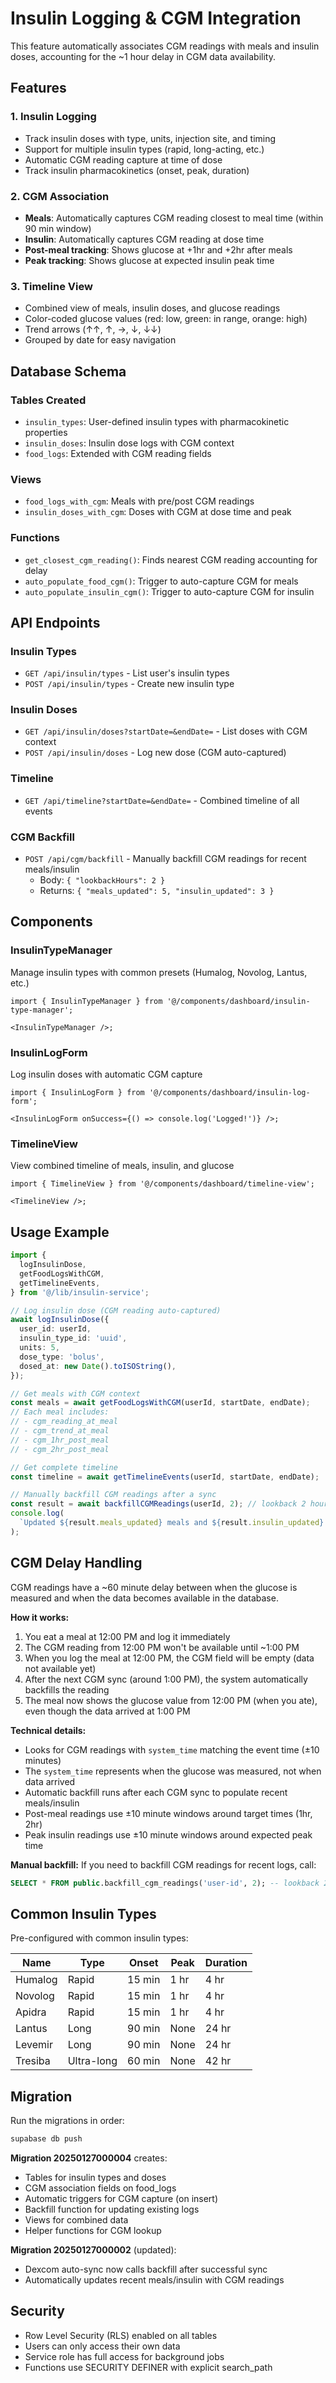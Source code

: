 # Insulin Logging & CGM Integration

This feature automatically associates CGM readings with meals and insulin doses, accounting for the ~1 hour delay in CGM data availability.

## Features

### 1. Insulin Logging

- Track insulin doses with type, units, injection site, and timing
- Support for multiple insulin types (rapid, long-acting, etc.)
- Automatic CGM reading capture at time of dose
- Track insulin pharmacokinetics (onset, peak, duration)

### 2. CGM Association

- **Meals**: Automatically captures CGM reading closest to meal time (within 90 min window)
- **Insulin**: Automatically captures CGM reading at dose time
- **Post-meal tracking**: Shows glucose at +1hr and +2hr after meals
- **Peak tracking**: Shows glucose at expected insulin peak time

### 3. Timeline View

- Combined view of meals, insulin doses, and glucose readings
- Color-coded glucose values (red: low, green: in range, orange: high)
- Trend arrows (↑↑, ↑, →, ↓, ↓↓)
- Grouped by date for easy navigation

## Database Schema

### Tables Created

- `insulin_types`: User-defined insulin types with pharmacokinetic properties
- `insulin_doses`: Insulin dose logs with CGM context
- `food_logs`: Extended with CGM reading fields

### Views

- `food_logs_with_cgm`: Meals with pre/post CGM readings
- `insulin_doses_with_cgm`: Doses with CGM at dose time and peak

### Functions

- `get_closest_cgm_reading()`: Finds nearest CGM reading accounting for delay
- `auto_populate_food_cgm()`: Trigger to auto-capture CGM for meals
- `auto_populate_insulin_cgm()`: Trigger to auto-capture CGM for insulin

## API Endpoints

### Insulin Types

- `GET /api/insulin/types` - List user's insulin types
- `POST /api/insulin/types` - Create new insulin type

### Insulin Doses

- `GET /api/insulin/doses?startDate=&endDate=` - List doses with CGM context
- `POST /api/insulin/doses` - Log new dose (CGM auto-captured)

### Timeline

- `GET /api/timeline?startDate=&endDate=` - Combined timeline of all events

### CGM Backfill

- `POST /api/cgm/backfill` - Manually backfill CGM readings for recent meals/insulin
  - Body: `{ "lookbackHours": 2 }`
  - Returns: `{ "meals_updated": 5, "insulin_updated": 3 }`

## Components

### InsulinTypeManager

Manage insulin types with common presets (Humalog, Novolog, Lantus, etc.)

```tsx
import { InsulinTypeManager } from '@/components/dashboard/insulin-type-manager';

<InsulinTypeManager />;
```

### InsulinLogForm

Log insulin doses with automatic CGM capture

```tsx
import { InsulinLogForm } from '@/components/dashboard/insulin-log-form';

<InsulinLogForm onSuccess={() => console.log('Logged!')} />;
```

### TimelineView

View combined timeline of meals, insulin, and glucose

```tsx
import { TimelineView } from '@/components/dashboard/timeline-view';

<TimelineView />;
```

## Usage Example

```typescript
import {
  logInsulinDose,
  getFoodLogsWithCGM,
  getTimelineEvents,
} from '@/lib/insulin-service';

// Log insulin dose (CGM reading auto-captured)
await logInsulinDose({
  user_id: userId,
  insulin_type_id: 'uuid',
  units: 5,
  dose_type: 'bolus',
  dosed_at: new Date().toISOString(),
});

// Get meals with CGM context
const meals = await getFoodLogsWithCGM(userId, startDate, endDate);
// Each meal includes:
// - cgm_reading_at_meal
// - cgm_trend_at_meal
// - cgm_1hr_post_meal
// - cgm_2hr_post_meal

// Get complete timeline
const timeline = await getTimelineEvents(userId, startDate, endDate);

// Manually backfill CGM readings after a sync
const result = await backfillCGMReadings(userId, 2); // lookback 2 hours
console.log(
  `Updated ${result.meals_updated} meals and ${result.insulin_updated} insulin doses`
);
```

## CGM Delay Handling

CGM readings have a ~60 minute delay between when the glucose is measured and when the data becomes available in the database.

**How it works:**

1. You eat a meal at 12:00 PM and log it immediately
2. The CGM reading from 12:00 PM won't be available until ~1:00 PM
3. When you log the meal at 12:00 PM, the CGM field will be empty (data not available yet)
4. After the next CGM sync (around 1:00 PM), the system automatically backfills the reading
5. The meal now shows the glucose value from 12:00 PM (when you ate), even though the data arrived at 1:00 PM

**Technical details:**

- Looks for CGM readings with `system_time` matching the event time (±10 minutes)
- The `system_time` represents when the glucose was measured, not when data arrived
- Automatic backfill runs after each CGM sync to populate recent meals/insulin
- Post-meal readings use ±10 minute windows around target times (1hr, 2hr)
- Peak insulin readings use ±10 minute windows around expected peak time

**Manual backfill:**
If you need to backfill CGM readings for recent logs, call:

```sql
SELECT * FROM public.backfill_cgm_readings('user-id', 2); -- lookback 2 hours
```

## Common Insulin Types

Pre-configured with common insulin types:

| Name    | Type       | Onset  | Peak | Duration |
| ------- | ---------- | ------ | ---- | -------- |
| Humalog | Rapid      | 15 min | 1 hr | 4 hr     |
| Novolog | Rapid      | 15 min | 1 hr | 4 hr     |
| Apidra  | Rapid      | 15 min | 1 hr | 4 hr     |
| Lantus  | Long       | 90 min | None | 24 hr    |
| Levemir | Long       | 90 min | None | 24 hr    |
| Tresiba | Ultra-long | 60 min | None | 42 hr    |

## Migration

Run the migrations in order:

```bash
supabase db push
```

**Migration 20250127000004** creates:

- Tables for insulin types and doses
- CGM association fields on food_logs
- Automatic triggers for CGM capture (on insert)
- Backfill function for updating existing logs
- Views for combined data
- Helper functions for CGM lookup

**Migration 20250127000002** (updated):

- Dexcom auto-sync now calls backfill after successful sync
- Automatically updates recent meals/insulin with CGM readings

## Security

- Row Level Security (RLS) enabled on all tables
- Users can only access their own data
- Service role has full access for background jobs
- Functions use SECURITY DEFINER with explicit search_path
